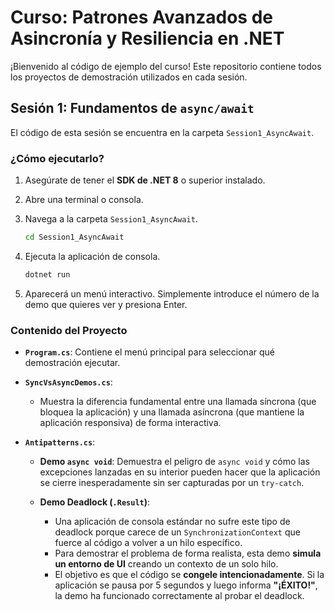 # Curso: Patrones Avanzados de Asincronía y Resiliencia en .NET

¡Bienvenido al código de ejemplo del curso! Este repositorio contiene todos los proyectos de demostración utilizados en cada sesión.

## Sesión 1: Fundamentos de `async/await`

El código de esta sesión se encuentra en la carpeta `Session1_AsyncAwait`.

### ¿Cómo ejecutarlo?

1.  Asegúrate de tener el **SDK de .NET 8** o superior instalado.
2.  Abre una terminal o consola.
3.  Navega a la carpeta `Session1_AsyncAwait`.

    ```bash
    cd Session1_AsyncAwait
    ```
4.  Ejecuta la aplicación de consola.

    ```bash
    dotnet run
    ```
5.  Aparecerá un menú interactivo. Simplemente introduce el número de la demo que quieres ver y presiona Enter.

### Contenido del Proyecto

*   **`Program.cs`**: Contiene el menú principal para seleccionar qué demostración ejecutar.

*   **`SyncVsAsyncDemos.cs`**:
    *   Muestra la diferencia fundamental entre una llamada síncrona (que bloquea la aplicación) y una llamada asíncrona (que mantiene la aplicación responsiva) de forma interactiva.

*   **`Antipatterns.cs`**:
    *   **Demo `async void`**: Demuestra el peligro de `async void` y cómo las excepciones lanzadas en su interior pueden hacer que la aplicación se cierre inesperadamente sin ser capturadas por un `try-catch`.
    *   **Demo Deadlock (`.Result`)**:
    
        *   Una aplicación de consola estándar no sufre este tipo de deadlock porque carece de un `SynchronizationContext` que fuerce al código a volver a un hilo específico.
        *   Para demostrar el problema de forma realista, esta demo **simula un entorno de UI** creando un contexto de un solo hilo.
        *   El objetivo es que el código se **congele intencionadamente**. Si la aplicación se pausa por 5 segundos y luego informa **"¡ÉXITO!"**, la demo ha funcionado correctamente al probar el deadlock.